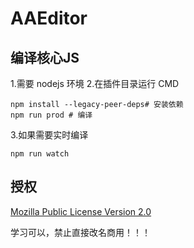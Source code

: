 # AAEditor

## 编译核心JS
1.需要 nodejs 环境
2.在插件目录运行 CMD
```
npm install --legacy-peer-deps# 安装依赖
npm run prod # 编译
```
3.如果需要实时编译
```
npm run watch
```


## 授权

[Mozilla Public License Version 2.0](LICENSE)

学习可以，禁止直接改名商用！！！
